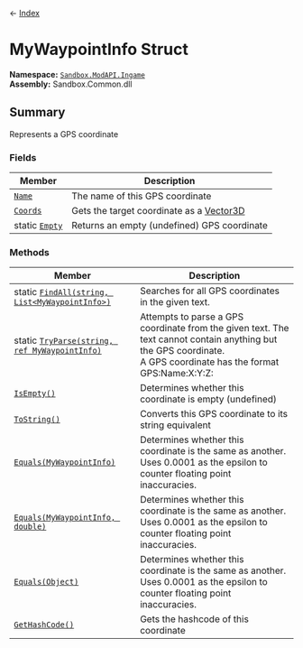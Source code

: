 ← [Index](index)
# MyWaypointInfo Struct
**Namespace:** [`Sandbox.ModAPI.Ingame`](Sandbox.ModAPI.Ingame)  
**Assembly:** Sandbox.Common.dll  
## Summary
Represents a GPS coordinate
### Fields
|Member|Description|
|---|---|
|[`Name`](Sandbox.ModAPI.Ingame.Name)|The name of this GPS coordinate|
|[`Coords`](Sandbox.ModAPI.Ingame.Coords)|Gets the target coordinate as a [Vector3D](VRageMath.Vector3D)|
|static [`Empty`](Sandbox.ModAPI.Ingame.Empty)|Returns an empty (undefined) GPS coordinate|
### Methods
|Member|Description|
|---|---|
|static [`FindAll(string, List<MyWaypointInfo>)`](Sandbox.ModAPI.Ingame.FindAll)|Searches for all GPS coordinates in the given text.|
|static [`TryParse(string, ref MyWaypointInfo)`](Sandbox.ModAPI.Ingame.TryParse)|Attempts to parse a GPS coordinate from the given text. The text cannot contain anything but the GPS coordinate.<br/>A GPS coordinate has the format GPS:Name:X:Y:Z:|
|[`IsEmpty()`](Sandbox.ModAPI.Ingame.IsEmpty)|Determines whether this coordinate is empty (undefined)|
|[`ToString()`](Sandbox.ModAPI.Ingame.ToString)|Converts this GPS coordinate to its string equivalent|
|[`Equals(MyWaypointInfo)`](Sandbox.ModAPI.Ingame.Equals)|Determines whether this coordinate is the same as another. Uses 0.0001 as the epsilon to counter floating point inaccuracies.|
|[`Equals(MyWaypointInfo, double)`](Sandbox.ModAPI.Ingame.Equals)|Determines whether this coordinate is the same as another. Uses 0.0001 as the epsilon to counter floating point inaccuracies.|
|[`Equals(Object)`](Sandbox.ModAPI.Ingame.Equals)|Determines whether this coordinate is the same as another. Uses 0.0001 as the epsilon to counter floating point inaccuracies.|
|[`GetHashCode()`](Sandbox.ModAPI.Ingame.GetHashCode)|Gets the hashcode of this coordinate|
